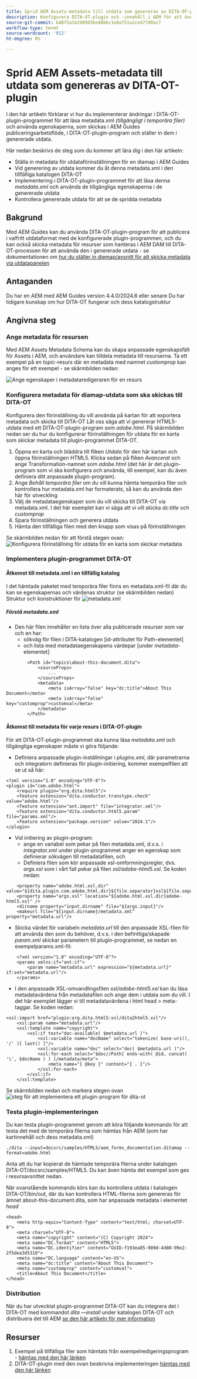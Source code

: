 ```yaml
---
title: Sprid AEM Assets-metadata till utdata som genereras av DITA-OT-plugin
description: Konfigurera DITA-OT-plugin och -innehåll i AEM för att överföra metadata till genererade utdata
source-git-commit: b48f5a342989d3be48bbc1e8af51a2ce477d0ac7
workflow-type: tm+mt
source-wordcount: '912'
ht-degree: 0%

---
```



# Sprid AEM Assets-metadata till utdata som genereras av DITA-OT-plugin

I den här artikeln förklarar vi hur du implementerar ändringar i DITA-OT-plugin-programmet för att läsa metadata.xml _(tillgängligt i temporära filer)_ och använda egenskaperna, som skickas i AEM Guides publiceringsarbetsflöde, i DITA-OT-plugin-program och ställer in dem i genererade utdata.

Här nedan beskrivs de steg som du kommer att lära dig i den här artikeln:
- Ställa in metadata för utdataförinställningen för en diamap i AEM Guides
- Vid generering av utdata kommer du åt denna metadata.xml i den tillfälliga katalogen DITA-OT
- Implementering i DITA-OT-plugin-programmet för att läsa denna _metadata.xml_ och använda de tillgängliga egenskaperna i de genererade utdata
- Kontrollera genererade utdata för att se de spridda metadata

## Bakgrund

Med AEM Guides kan du använda DITA-OT-plugin-program för att publicera i valfritt utdataformat med de konfigurerade plugin-programmen, och
du kan också skicka metadata för resurser som hanteras i AEM DAM till DITA-OT-processen för att använda den i genererade utdata - se dokumentationen om [hur du ställer in diemap/avsnitt för att skicka metadata via utdatapanelen](https://experienceleague.adobe.com/sv/docs/experience-manager-guides/using/user-guide/output-gen/pass-metadata-dita-ot)


## Antaganden

Du har en AEM med AEM Guides version 4.4.0/2024.6 eller senare
Du har tidigare kunskap om hur DITA-OT fungerar och dess katalogstruktur


## Angivna steg

### Ange metadata för resursen

Med AEM Assets Metadata Schema kan du skapa anpassade egenskapsfält för Assets i AEM, och användare kan tilldela metadata till resurserna. Ta ett exempel på en _topic_-resurs där en metadata med namnet _customprop_ kan anges för ett exempel - se skärmbilden nedan:

![Ange egenskaper i metadataredigeraren för en resurs](../../assets/publishing/assets-metadata-properties-ui-customprop.png)


### Konfigurera metadata för diamap-utdata som ska skickas till DITA-OT

Konfigurera den förinställning du vill använda på kartan för att exportera metadata och skicka till DITA-OT
Låt oss säga att vi genererar HTML5-utdata med ett DITA-OT-plugin-program som _adobe.html_.
På skärmbilden nedan ser du hur du konfigurerar förinställningen för utdata för en karta som skickar metadata till plugin-programmet DITA-OT.
1. Öppna en karta och bläddra till fliken _Utdata_ för den här kartan och öppna förinställningen HTML5. Klicka sedan på fliken _Avancerat_ och ange Transformation-namnet som _adobe.html_ (det här är det plugin-program som vi ska konfigurera och använda, till exempel, kan du även definiera ditt anpassade plugin-program).
2. Ange _Behåll temporära filer_ om du vill kunna hämta temporära filer och kontrollera hur metadata.xml har formaterats, så kan du använda den här för utveckling
3. Välj de metadataegenskaper som du vill skicka till DITA-OT via metadata.xml. I det här exemplet kan vi säga att vi vill skicka _dc:title_ och _customprop_
4. Spara förinställningen och generera utdata
5. Hämta den tillfälliga filen med den knapp som visas på förinställningen

Se skärmbilden nedan för att förstå stegen ovan:
![Konfigurera förinställning för utdata för en karta som skickar metadata](../../assets/publishing/map-outputpreset-html5-customprop.png)


### Implementera plugin-programmet DITA-OT

#### Åtkomst till metadata.xml i en tillfällig katalog

I det hämtade paketet med temporära filer finns en metadata.xml-fil där du kan se egenskapernas och värdenas struktur (se skärmbilden nedan)
Struktur och konstruktioner för ![metadata.xml](../../assets/publishing/publish-tempfiles-metadata-structure.png)

##### Förstå metadata.xml

- Den här filen innehåller en lista över alla publicerade resurser som var och en har:
   - sökväg för filen i DITA-katalogen [id-attributet för Path-elementet]
   - och lista med metadataegenskapens värdepar [under _metadata_-elementet]

```
        <Path id="topics\about-this-document.dita">
            <sourceProps>
                ...
            </sourceProps>
            <metadata>
                <meta isArray="false" key="dc:title">About This Document</meta>
                <meta isArray="false" key="customprop">customval</meta>
            </metadata>
        </Path>
```

#### Åtkomst till metadata för varje resurs i DITA-OT-plugin

För att DITA-OT-plugin-programmet ska kunna läsa _metadata.xml_ och tillgängliga egenskaper måste vi göra följande:
- Definiera anpassade plugin-inställningar i _plugins.xml_, där parametrarna och integratorn definieras för plugin-initiering, kommer exempelfilen att se ut så här:

```
<?xml version="1.0" encoding="UTF-8"?>
<plugin id="com.adobe.html">
    <require plugin="org.dita.html5"/>
    <feature extension="dita.conductor.transtype.check" value="adobe.html"/>
    <feature extension="ant.import" file="integrator.xml"/>
    <feature extension="dita.conductor.html5.param" file="params.xml"/>
    <feature extension="package.version" value="2024.1"/>
</plugin>
```

- Vid initiering av plugin-program:
   - ange en variabel som pekar på filen metadata.xml, d.v.s. i _integrator.xml_ under plugin-programmet anger en egenskap som definierar sökvägen till metadatafilen, och
   - Definiera filen som kör anpassade xsl-omformningsregler, dvs. _args.xsl_ som i vårt fall pekar på filen _xsl/adobe-html5.xsl_.
Se koden nedan:

```
    <property name="adobe.html.xsl.dir" value="${dita.plugin.com.adobe.html.dir}${file.separator}xsl${file.separator}"/>
    <property name="args.xsl" location="${adobe.html.xsl.dir}adobe-html5.xsl" />
    <dirname property="input.dirname" file="${args.input}"/>
    <makeurl file="${input.dirname}/metadata.xml" property="metadata.url"/>
```

- Skicka värdet för variabeln _metadata.url_ till den anpassade XSL-filen för att använda den som du behöver, d.v.s. i den befintliga/skapade _param.xml_ skickar parametern till plugin-programmet, se nedan en exempelparams.xml-fil:

```
    <?xml version="1.0" encoding="UTF-8"?>
    <params xmlns:if="ant:if">
        <param name="metadata.url" expression="${metadata.url}" if:set="metadata.url"/>
    </params>
```

- I den anpassade XSL-omvandlingsfilen _xsl/adobe-html5.xsl_ kan du läsa metadatavärdena från metadatafilen och ange dem i utdata som du vill. I det här exemplet lägger vi till metadatavärdena i html head > meta-taggar. Se koden nedan:

```
<xsl:import href="plugin:org.dita.html5:xsl/dita2html5.xsl"/>
    <xsl:param name="metadata.url"/>
    <xsl:template name="copyright">
        <xsl:if test="doc-available( $metadata.url )">
            <xsl:variable name="docName" select="tokenize( base-uri(), '/' )[ last() ]"/>
            <xsl:variable name="doc" select="doc( $metadata.url )"/>
            <xsl:for-each select="$doc//Path[ ends-with( @id, concat( '\', $docName ) ) ]/metadata/meta">
                <meta name="{ @key }" content="{ . }"/>
            </xsl:for-each>
        </xsl:if>
    </xsl:template>
```

Se skärmbilden nedan och markera stegen ovan
![steg för att implementera ett plugin-program för dita-ot](../../assets/publishing/publishing-metadata-dita-ot-plugin-implementation.png)


### Testa plugin-implementeringen

Du kan testa plugin-programmet genom att köra följande kommando för att testa det med de temporära filerna som hämtas från AEM (som har kartinnehåll och dess metadata.xml)

```
./dita --input=docsrc/samples/HTML5/aem_forms_documentation.ditamap --format=adobe.html
```

Anta att du har kopierat de hämtade temporära filerna under katalogen DITA-OT/docsrc/samples/HTML5.
Du kan även hämta det exempel som ges i resursavsnittet nedan.

När ovanstående kommando körs kan du kontrollera utdata i katalogen DITA-OT/bin/out, där du kan kontrollera HTML-filerna som genereras för ämnet about-this-document.dita, som har anpassade metadata i elementet _head_

```
<head>
    <meta http-equiv="Content-Type" content="text/html; charset=UTF-8">
    <meta charset="UTF-8">
    <meta name="copyright" content="(C) Copyright 2024">
    <meta name="DC.format" content="HTML5">
    <meta name="DC.identifier" content="GUID-f193ea85-989d-4d80-99e2-2f5dea3d5310">
    <meta name="DC.language" content="en-US">
    <meta name="dc:title" content="About This Document">
    <meta name="customprop" content="customval">
    <title>About This Document</title>
</head>
```

### Distribution

När du har utvecklat plugin-programmet DITA-OT kan du integrera det i DITA-OT med kommandot _dita —install_ under katalogen DITA-OT och distribuera det till AEM [se den här artikeln för mer information](https://experienceleaguecommunities.adobe.com/t5/experience-manager-guides/steps-to-setup-a-custom-dita-ot/td-p/407659)


## Resurser

1. Exempel på tillfälliga filer som hämtats från exempelredigeringsprogram - [hämtas med den här länken](../../assets/publishing/sample-temp-html5-adobe.html-content.zip)
2. DITA-OT-plugin med den ovan beskrivna implementeringen [hämtas med den här länken](../../assets/publishing/sample-custom-plugin-com.adobe.html.zip)